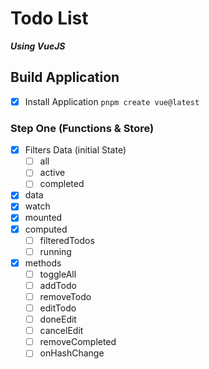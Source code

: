 # Todo List
**_Using VueJS_**

## Build Application
- [x] Install Application `pnpm create vue@latest`
  
### Step One (Functions & Store)
- [x] Filters Data (initial State)
  - [ ] all
  - [ ] active
  - [ ] completed
- [x] data
- [x] watch
- [x] mounted
- [x] computed
  - [ ] filteredTodos
  - [ ] running
- [x] methods
  - [ ] toggleAll
  - [ ] addTodo
  - [ ] removeTodo
  - [ ] editTodo
  - [ ] doneEdit
  - [ ] cancelEdit
  - [ ] removeCompleted
  - [ ] onHashChange
